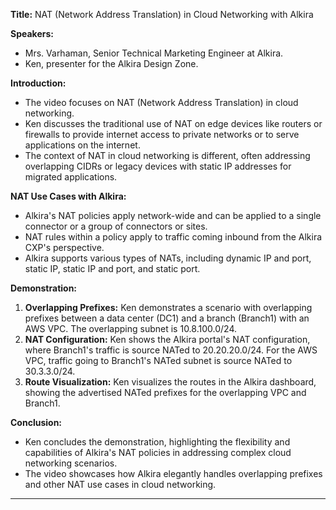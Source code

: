 **Title:** NAT (Network Address Translation) in Cloud Networking with Alkira

**Speakers:** 
- Mrs. Varhaman, Senior Technical Marketing Engineer at Alkira.
- Ken, presenter for the Alkira Design Zone.

**Introduction:**
- The video focuses on NAT (Network Address Translation) in cloud networking.
- Ken discusses the traditional use of NAT on edge devices like routers or firewalls to provide internet access to private networks or to serve applications on the internet.
- The context of NAT in cloud networking is different, often addressing overlapping CIDRs or legacy devices with static IP addresses for migrated applications.

**NAT Use Cases with Alkira:**
- Alkira's NAT policies apply network-wide and can be applied to a single connector or a group of connectors or sites.
- NAT rules within a policy apply to traffic coming inbound from the Alkira CXP's perspective.
- Alkira supports various types of NATs, including dynamic IP and port, static IP, static IP and port, and static port.

**Demonstration:**
1. **Overlapping Prefixes:** Ken demonstrates a scenario with overlapping prefixes between a data center (DC1) and a branch (Branch1) with an AWS VPC. The overlapping subnet is 10.8.100.0/24.
2. **NAT Configuration:** Ken shows the Alkira portal's NAT configuration, where Branch1's traffic is source NATed to 20.20.20.0/24. For the AWS VPC, traffic going to Branch1's NATed subnet is source NATed to 30.3.3.0/24.
3. **Route Visualization:** Ken visualizes the routes in the Alkira dashboard, showing the advertised NATed prefixes for the overlapping VPC and Branch1.

**Conclusion:**
- Ken concludes the demonstration, highlighting the flexibility and capabilities of Alkira's NAT policies in addressing complex cloud networking scenarios.
- The video showcases how Alkira elegantly handles overlapping prefixes and other NAT use cases in cloud networking.

---
